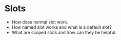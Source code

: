 # Slots

- How does normal slot work.
- How named slot works and what is a default slot?
- What are scoped slots and how can they be helpful.